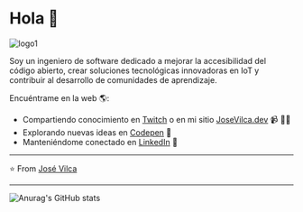 # Hola 💬
![logo1](https://github.com/Dreyuix/Dreyuix/assets/65123134/b610ada7-e668-44b9-80db-f3d030bb970b)

Soy un ingeniero de software dedicado a mejorar la accesibilidad del código abierto, crear soluciones tecnológicas innovadoras en IoT y contribuir al desarrollo de comunidades de aprendizaje.

Encuéntrame en la web 🌎:
- Compartiendo conocimiento en <a href="https://www.twitch.tv">Twitch</a> o en mi sitio <a href="https://www..">JoseVilca.dev</a> 📹 ✍🏾
- Explorando nuevas ideas en <a href="https://codepen.io/pen/">Codepen</a> 🏓
- Manteniéndome conectado en <a href="https://www.linkedin.com/in/julio-melendez-ramos-630a202a0/">LinkedIn</a> 💼

---
⭐️ From [José Vilca](https://github.com/JoseVilca)

---
![Anurag's GitHub stats](https://github-readme-stats.vercel.app/api?username=JoseVilca&show_icons=true&theme=transparent)
